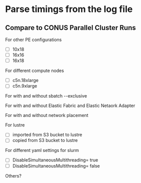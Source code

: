 # Parse timings from the log file 

## Compare to CONUS Parallel Cluster Runs

For other PE configurations

   - [ ] 10x18
   - [ ] 16x16
   - [ ] 16x18

For different compute nodes   

   - [ ] c5n.18xlarge
   - [ ] c5n.9xlarge

For with and without sbatch --exclusive

For with and without Elastic Fabric and Elastic Netaork Adapter 

For with and without network placement 

For lustre

   - [ ] imported from S3 bucket to lustre
   - [ ] copied from S3 bucket to lustre

For different yaml settings for slurm  

   - [ ] DisableSimultaneousMultithreading= true
   - [ ] DisableSimultaneousMultithreading= false

Others?
